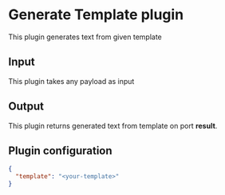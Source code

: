 # Generate Template plugin
This plugin generates text from given template 
## Input
This plugin takes any payload as input
## Output
This plugin returns generated text from template on port **result**.
## Plugin configuration
```json
{
  "template": "<your-template>"
}
```